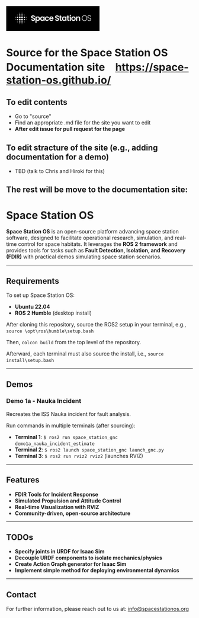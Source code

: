 <img src="source/assets/logo/SSOS_LogoMark_TextSide_White_BGBlack.png" alt="Space Station OS Logo" width="50%" />

# Source for the Space Station OS Documentation site　https://space-station-os.github.io/

## To edit contents
- Go to "source" 
- Find an appropriate .md file for the site you want to edit
- **After edit issue for pull request for the page**

## To edit stracture of the site (e.g., adding documentation for a demo)
- TBD (talk to Chris and Hiroki for this)

## The rest will be move to the documentation site:

# Space Station OS

**Space Station OS** is an open-source platform advancing space station software, designed to facilitate operational research, simulation, and real-time control for space habitats. It leverages the **ROS 2 framework** and provides tools for tasks such as **Fault Detection, Isolation, and Recovery (FDIR)** with practical demos simulating space station scenarios.

---

## Requirements

To set up Space Station OS:
- **Ubuntu 22.04**
- **ROS 2 Humble** (desktop install)

After cloning this repository, source the ROS2 setup in your terminal, e.g., 
`source \opt\ros\humble\setup.bash`

Then, `colcon build` from the top level of the repository. 

Afterward, each terminal must also source the install, i.e., `source install\setup.bash`


---

## Demos

### Demo 1a - Nauka Incident

Recreates the ISS Nauka incident for fault analysis.

Run commands in multiple terminals (after sourcing):

- **Terminal 1**: `$ ros2 run space_station_gnc demo1a_nauka_incident_estimate`
- **Terminal 2**: `$ ros2 launch space_station_gnc launch_gnc.py`
- **Terminal 3**: `$ ros2 run rviz2 rviz2` (launches RVIZ)

---

## Features

- **FDIR Tools for Incident Response**
- **Simulated Propulsion and Attitude Control**
- **Real-time Visualization with RVIZ**
- **Community-driven, open-source architecture**

---

## TODOs 
- **Specify joints in URDF for Isaac Sim**
- **Decouple URDF components to isolate mechanics/physics**
- **Create Action Graph generator for Isaac Sim**
- **Implement simple method for deploying environmental dynamics**

---
## Contact

For further information, please reach out to us at: [info@spacestationos.org](mailto:info@spacestationos.org)
